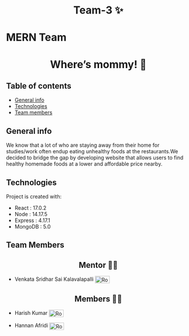 <h1 align="center"> Team-3 ✨ </h1>

# MERN Team 
<h1 align="center">  Where’s mommy!  🍔 </h1>

## Table of contents
* [General info](#general-info)
* [Technologies](#technologies)
* [Team members](#Team-Members)

## General info
We know that a lot of   who are staying away from their home for studies/work often endup eating unhealthy foods at the restaurants.We decided to bridge the gap by developing website that allows users to find healthy homemade foods at a lower and affordable price nearby.
	
## Technologies
Project is created with:
* React   : 17.0.2
* Node    : 14.17.5
* Express : 4.17.1
* MongoDB : 5.0

## Team Members  

<h2 align="center">  Mentor 👨‍🏫 </h2>

   * Venkata Sridhar Sai Kalavalapalli <a href="https://www.linkedin.com/in/venkata-sridhar-sai-kalavalapalli-ba72a8190/" target="blank"><img align="center" src="https://cdn.jsdelivr.net/npm/simple-icons@3.0.1/icons/linkedin.svg" alt="Rose Kamal Love" height="20" width="40" /></a> 

<h2 align="center">  Members 👨‍🏫 </h2>

 * Harish Kumar <a href="https://www.linkedin.com/in/harish-kumar-68414b171/" target="blank"><img align="center" src="https://cdn.jsdelivr.net/npm/simple-icons@3.0.1/icons/linkedin.svg" alt="Rose Kamal Love" height="20" width="40" /></a>

 * Hannan Afridi <a href="https://www.linkedin.com/in/hannan-afridi-39ab0b203/" target="blank"><img align="center" src="https://cdn.jsdelivr.net/npm/simple-icons@3.0.1/icons/linkedin.svg" alt="Rose Kamal Love" height="20" width="40" /></a> 


